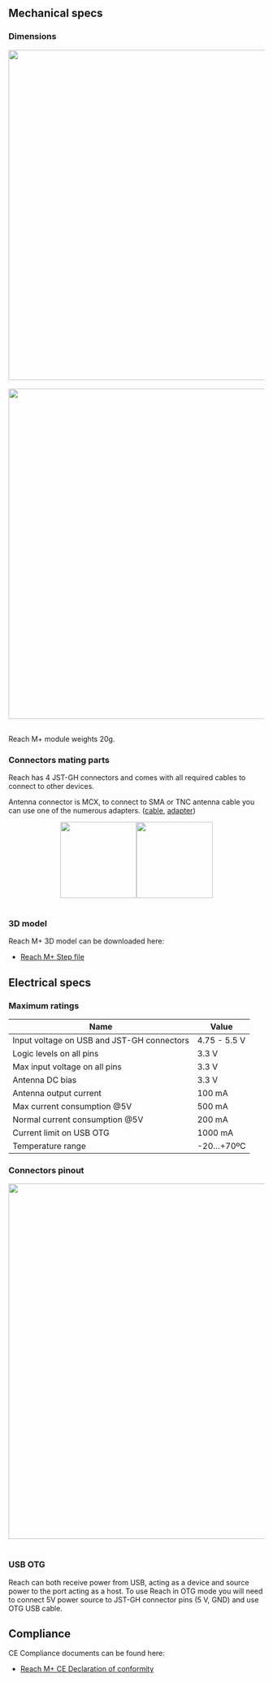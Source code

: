 ## Mechanical specs

### Dimensions



<div style="text-align: center;"><img src="../img/reachm-plus/specs/dimensions.png" style="width: 650px;"></div><br>
<div style="text-align: center;"><img src="../img/reachm-plus/specs/height.png" style="width: 650px;"></div><br>

Reach M+ module weights 20g.

### Connectors mating parts

Reach has 4 JST-GH connectors and comes with all required cables to connect to other devices.

Antenna connector is MCX, to connect to SMA or TNC antenna cable you can use one of the numerous adapters. ([cable](http://www.digikey.com/product-detail/en/CAB.0130/931-1102-ND/2332729), [adapter](http://www.digikey.com/product-detail/en/242127/ACX1348-ND/1012025))

<div style="text-align: center;"><img src="../img/reachm-plus/specs/sma-mcx-cable.jpg" style="width: 150px;"><img src="../img/reachm-plus/specs/sma-mcx-adapter.jpg" style="width: 150px;"></div><br>

### 3D model

Reach M+ 3D model can be downloaded here:

* [Reach M+ Step file](https://github.com/emlid/hardware/blob/master/ReachM%2B.step)


## Electrical specs

### Maximum ratings

|Name                                       | Value                |
|-------------------------------------------|----------------------|
| Input voltage on USB and JST-GH connectors  | 4.75 - 5.5 V         |
| Logic levels on all pins                  | 3.3 V                |
| Max input voltage on all pins             | 3.3 V                |
| Antenna DC bias                           | 3.3 V                |
| Antenna output current                    | 100 mA               |
| Max current consumption @5V               | 500 mA               |
| Normal current consumption @5V            | 200 mA               |
| Current limit on USB OTG                  | 1000 mA              |
| Temperature range                         | -20…+70ºC		   |


### Connectors pinout
<div style="text-align: center;"><img src="../img/reachm-plus/specs/reachm-connectors.png" style="width: 700px;"></div><br>


### USB OTG

Reach can both receive power from USB, acting as a device and source power to the port acting as a host. To use Reach in OTG mode you will need to connect 5V power source to JST-GH connector pins (5 V, GND) and use OTG USB cable.

## Compliance

CE Compliance documents can be found here:

* [Reach M+ CE Declaration of conformity](https://files.emlid.com/compliance/RM_CE_declaration.pdf)
